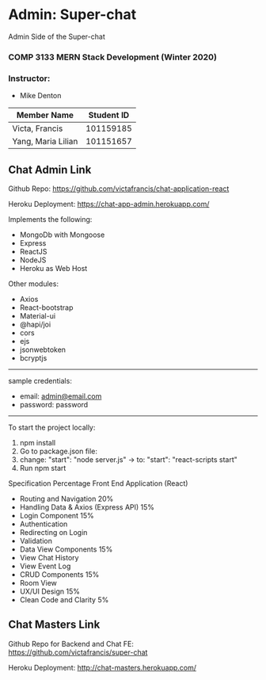 # Admin: Super-chat
Admin Side of the Super-chat

### COMP 3133 MERN Stack Development (Winter 2020)
### Instructor: 
- Mike Denton

| Member Name |Student ID|
|----------|:-------------:|
| Victa, Francis |101159185|
| Yang, Maria Lilian |101151657|

## Chat Admin Link
Github Repo: https://github.com/victafrancis/chat-application-react

Heroku Deployment: https://chat-app-admin.herokuapp.com/

Implements the following:
- MongoDb with Mongoose
- Express
- ReactJS
- NodeJS
- Heroku as Web Host

Other modules:
- Axios
- React-bootstrap
- Material-ui
- @hapi/joi
- cors
- ejs
- jsonwebtoken
- bcryptjs

---
sample credentials:
- email: admin@email.com
- password: password
---

To start the project locally:
1. npm install
2. Go to package.json file:
3. change: "start": "node server.js" -> to: "start": "react-scripts start"
4. Run npm start

Specification Percentage
Front End Application (React)
- Routing and Navigation 20%
- Handling Data & Axios (Express API) 15%
- Login Component 15%
- Authentication
- Redirecting on Login
- Validation
- Data View Components 15%
- View Chat History
- View Event Log
- CRUD Components 15%
- Room View
- UX/UI Design 15%
- Clean Code and Clarity 5%

## Chat Masters Link
Github Repo for Backend and Chat FE: https://github.com/victafrancis/super-chat

Heroku Deployment: http://chat-masters.herokuapp.com/

